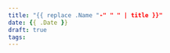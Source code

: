 ```yaml
---
title: "{{ replace .Name "-" " " | title }}"
date: {{ .Date }}
draft: true
tags:
---
```



<!--more-->
